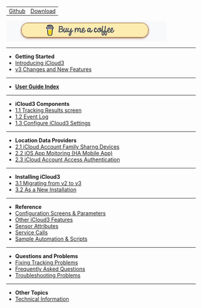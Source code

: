 <nav>
  <table style="padding: 10px 0 -4px 20px;">
    <tr>
      <td>
        <a href="https://github.com/gcobb321/icloud3_v3" class="button-base">Github</a>
      </td>
      <td>
        <a href="https://github.com/gcobb321/icloud3_v3/releases" class="button-base">Download</a>
      </td>
    </tr>
  </table>
  
</nav>

<a href="https://www.buymeacoffee.com/gcobb321" target="_blank"><img src="images/buymeacoffee-sidebar-button2.png"/></a>


------
- **Getting Started**
- [Introducing iCloud3](chapters/0.1-introduction.md)
- [v3 Changes and New Features](chapters/0.2-change-log-v3.md)

------
- [**User Guide Index**](chapters/0.3-index.md)

------
- **iCloud3 Components**
- [1.1 Tracking Results screen](chapters/1.1-tracking-results-screen.md)
- [1.2 Event Log](chapters/1.2-event-log.md)
- [1.3 Configure iCloud3 Settings](chapters/1.3-configure-settings.md)

------
- **Location Data Providers**
- [2.1 iCloud Account Family Sharng Devices](chapters/2.1-icloud-account.md)
- [2.2 iOS App Moitoring (HA Mobile App)](chapters/2.3-ios-app.md)
- [2.3 iCloud Account Access Authentication](chapters/2.2-apple-id-verification.md)

------
- **Installing iCloud3**
- [3.1 Migrating from v2 to v3](chapters/3.1-migrating-v2-to-v3.md)
- [3.2 As a New Installation](chapters/3.2-installing-and-configuring.md)
  
------
- **Reference**
- [Configuration Screens & Parameters](chapters/7.1-config-parms.md)
- [Other iCloud3 Features](chapters/7.2-other-topics.md)
- [Sensor Attributes](chapters/7.3-attributes.md)
- [Service Calls](chapters/7.4-service-calls.md)
- [Sample Automation & Scripts](chapters/7.5-sample-automation-scripts.md)
  
------
- **Questions and Problems**
- [Fixing Tracking Problems](chapters/8.1-device-tracking-problems.md)
- [Frequently Asked Questions](chapters/8.2-frequently-asked-questions.md)
- [Troubleshooting Problems](chapters/8.3-troubleshooting-problems.md)
  
------
- **Other Topics**
- [Technical Information](chapters/9.1-tech-info.md)

